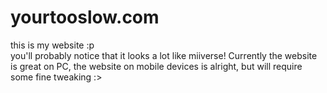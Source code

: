 # yourtooslow.com
this is my website :p
<br>
you'll probably notice that it looks a lot like miiverse! Currently the website is great on PC, the website on mobile devices is alright, but will require some fine tweaking :>
